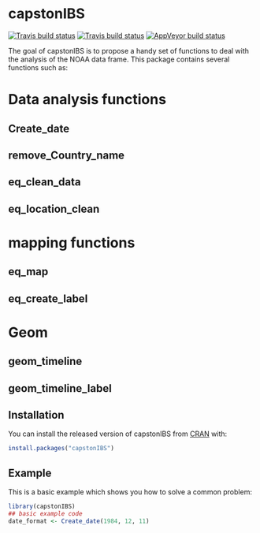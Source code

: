 # capstonIBS

<!-- badges: start -->
[![Travis build status](https://travis-ci.com/BouranDS/My_Capstone.svg?branch=master)](https://travis-ci.com/BouranDS/My_Capstone)
[![Travis build status](https://travis-ci.org/BouranDS/My_Capstone.svg?branch=master)](https://travis-ci.org/BouranDS/My_Capstone)
[![AppVeyor build status](https://ci.appveyor.com/api/projects/status/github/BouranDS/My_Capstone?branch=master&svg=true)](https://ci.appveyor.com/project/BouranDS/My_Capstone)
<!-- badges: end -->

The goal of capstonIBS is to propose a handy set of functions to deal with the analysis of the NOAA data frame.
This package contains several functions such as:
# Data analysis functions
## Create_date
## remove_Country_name
## eq_clean_data
## eq_location_clean
# mapping functions
## eq_map
## eq_create_label
# Geom 
## geom_timeline
## geom_timeline_label
## Installation

You can install the released version of capstonIBS from [CRAN](https://CRAN.R-project.org) with:

``` r
install.packages("capstonIBS")
```

## Example

This is a basic example which shows you how to solve a common problem:

``` r
library(capstonIBS)
## basic example code
date_format <- Create_date(1984, 12, 11)
```

